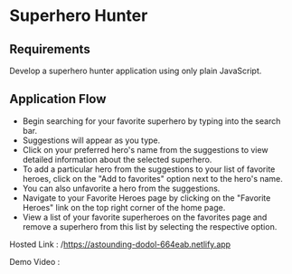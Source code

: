 # Superhero Hunter

## Requirements
Develop a superhero hunter application using only plain JavaScript.

## Application Flow
- Begin searching for your favorite superhero by typing into the search bar.
- Suggestions will appear as you type.
- Click on your preferred hero's name from the suggestions to view detailed information about the selected superhero.
- To add a particular hero from the suggestions to your list of favorite heroes, click on the "Add to favorites" option next to the hero's name.
- You can also unfavorite a hero from the suggestions.
- Navigate to your Favorite Heroes page by clicking on the "Favorite Heroes" link on the top right corner of the home page.
- View a list of your favorite superheroes on the favorites page and remove a superhero from this list by selecting the respective option.

Hosted Link : /https://astounding-dodol-664eab.netlify.app

Demo Video : 


